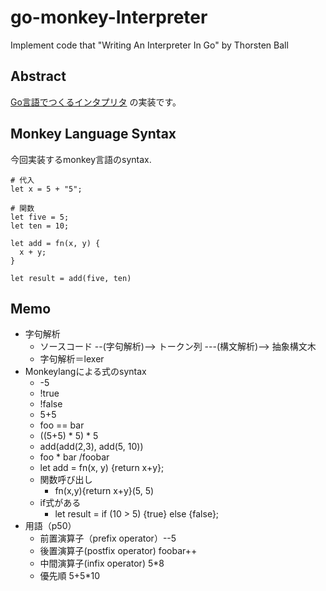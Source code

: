 # go-monkey-Interpreter
Implement code that "Writing An Interpreter In Go" by Thorsten Ball

## Abstract

[Go言語でつくるインタプリタ](https://www.oreilly.co.jp/books/9784873118222/) の実装です。

## Monkey Language Syntax

今回実装するmonkey言語のsyntax.

```monkey
# 代入
let x = 5 + "5";

# 関数
let five = 5;
let ten = 10;

let add = fn(x, y) {
  x + y;
}

let result = add(five, ten)
```


## Memo

* 字句解析
  * ソースコード --(字句解析)--> トークン列 ---(構文解析)--> 抽象構文木
  * 字句解析＝lexer
* Monkeylangによる式のsyntax
  * -5
  * !true
  * !false
  * 5+5
  * foo == bar
  * ((5+5) * 5) * 5
  * add(add(2,3), add(5, 10))
  * foo * bar /foobar
  * let add = fn(x, y) {return x+y};
  * 関数呼び出し
    * fn(x,y){return x+y}(5, 5)
  * if式がある
    * let result = if (10 > 5) {true} else {false};
* 用語（p50）
  * 前置演算子（prefix operator）--5
  * 後置演算子(postfix operator) foobar++
  * 中間演算子(infix operator) 5*8
  * 優先順 5+5*10

